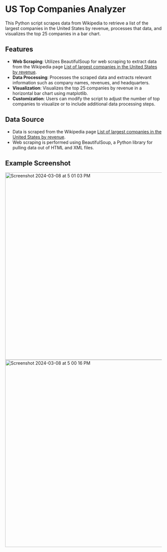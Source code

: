 # US Top Companies Analyzer
This Python script scrapes data from Wikipedia to retrieve a list of the largest companies in the United States by revenue, processes that data, and visualizes the top 25 companies in a bar chart.


## Features

- **Web Scraping**: Utilizes BeautifulSoup for web scraping to extract data from the Wikipedia page [List of largest companies in the United States by revenue](https://en.wikipedia.org/wiki/List_of_largest_companies_in_the_United_States_by_revenue).
- **Data Processing**: Processes the scraped data and extracts relevant information such as company names, revenues, and headquarters.
- **Visualization**: Visualizes the top 25 companies by revenue in a horizontal bar chart using matplotlib.
- **Customization**: Users can modify the script to adjust the number of top companies to visualize or to include additional data processing steps.

## Data Source

- Data is scraped from the Wikipedia page [List of largest companies in the United States by revenue](https://en.wikipedia.org/wiki/List_of_largest_companies_in_the_United_States_by_revenue).
- Web scraping is performed using BeautifulSoup, a Python library for pulling data out of HTML and XML files.

## Example Screenshot
<img width="600" alt="Screenshot 2024-03-08 at 5 01 03 PM" src="https://github.com/Ahmedabbas03/Top25CompaniesScraper/assets/86217781/29ce2e3a-8c0c-4682-8ba5-812b4b4ff7cc">
<img width="600" alt="Screenshot 2024-03-08 at 5 00 16 PM" src="https://github.com/Ahmedabbas03/Top25CompaniesScraper/assets/86217781/e8e1213e-4b68-4a21-9b7f-2a962d5b07d0">
